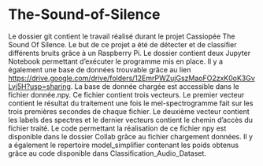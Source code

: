 # The-Sound-of-Silence
Le dossier git contient le travail réalisé durant le projet Cassiopée The Sound Of Silence. Le but de ce projet a été de détecter et de classifier différents bruits grâce à un Raspberry Pi. Le dossier contient deux Jupyter Notebook permettant d’exécuter le programme mis en place. Il y a également une base de données trouvable grâce au lien https://drive.google.com/drive/folders/12EmrPWZujGszMaoFO2zxK0oK3GvLvj5H?usp=sharing. La base de donnée chargée est accessible dans le fichier donnée.npy. Ce fichier contient trois vecteurs. Le premier vecteur contient le résultat  du traitement une fois le mel-spectrogramme fait sur les trois premières secondes de chaque fichier. Le deuxième vecteur contient les labels des spectres et le dernier vecteurs contient le chemin d’accès du fichier traité. Le code permettant la réalisation de ce fichier npy est disponible dans le dossier Collab grâce au fichier chargement données. Il y a également  le repertoire model_simplifier contenant les poids obtenus grâce au code disponible dans Classification_Audio_Dataset.